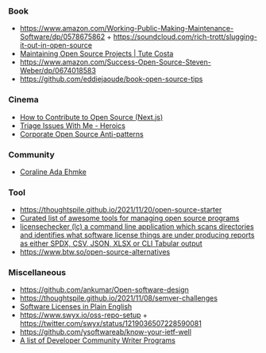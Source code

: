### Book

- https://www.amazon.com/Working-Public-Making-Maintenance-Software/dp/0578675862 + https://soundcloud.com/rich-trott/slugging-it-out-in-open-source
- [Maintaining Open Source Projects | Tute Costa](https://app.gumroad.com/d/7fe307cd93ad578c9f8ed523e580405e)
- https://www.amazon.com/Success-Open-Source-Steven-Weber/dp/0674018583
- https://github.com/eddiejaoude/book-open-source-tips

### Cinema

- [How to Contribute to Open Source (Next.js)](https://twitter.com/leeerob/status/1482519857195274242)
- [Triage Issues With Me - Heroics](https://www.youtube.com/playlist?list=PLg03g-T-woiDCY1m4PdMh2Vv2eftDdVZP)
- [Corporate Open Source Anti-patterns](https://youtu.be/Pm8P4oCIY3g)

### Community 

- [Coraline Ada Ehmke](https://where.coraline.codes/media)

### Tool

- https://thoughtspile.github.io/2021/11/20/open-source-starter
- [Curated list of awesome tools for managing open source programs](https://github.com/todogroup/awesome-ospo)
- [licensechecker (lc) a command line application which scans directories and identifies what software license things are under producing reports as either SPDX, CSV, JSON, XLSX or CLI Tabular output](https://github.com/boyter/lc)
- https://www.btw.so/open-source-alternatives

### Miscellaneous

- https://github.com/ankumar/Open-software-design
- https://thoughtspile.github.io/2021/11/08/semver-challenges
- [Software Licenses in Plain English](https://tldrlegal.com)
- https://www.swyx.io/oss-repo-setup + https://twitter.com/swyx/status/1219036507228590081
- https://github.com/ysoftwareab/know-your-ietf-well
- [A list of Developer Community Writer Programs](https://github.com/malgamves/CommunityWriterPrograms)